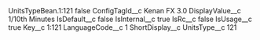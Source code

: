 <?xml version="1.0" encoding="UTF-8"?>
<CustomMetadata xmlns="http://soap.sforce.com/2006/04/metadata" xmlns:xsi="http://www.w3.org/2001/XMLSchema-instance" xmlns:xsd="http://www.w3.org/2001/XMLSchema">
    <label>UnitsTypeBean.1:121</label>
    <protected>false</protected>
    <values>
        <field>ConfigTagId__c</field>
        <value xsi:type="xsd:string">Kenan FX 3.0</value>
    </values>
    <values>
        <field>DisplayValue__c</field>
        <value xsi:type="xsd:string">1/10th Minutes</value>
    </values>
    <values>
        <field>IsDefault__c</field>
        <value xsi:type="xsd:string">false</value>
    </values>
    <values>
        <field>IsInternal__c</field>
        <value xsi:type="xsd:string">true</value>
    </values>
    <values>
        <field>IsRc__c</field>
        <value xsi:type="xsd:string">false</value>
    </values>
    <values>
        <field>IsUsage__c</field>
        <value xsi:type="xsd:string">true</value>
    </values>
    <values>
        <field>Key__c</field>
        <value xsi:type="xsd:string">1:121</value>
    </values>
    <values>
        <field>LanguageCode__c</field>
        <value xsi:type="xsd:string">1</value>
    </values>
    <values>
        <field>ShortDisplay__c</field>
        <value xsi:nil="true"/>
    </values>
    <values>
        <field>UnitsType__c</field>
        <value xsi:type="xsd:string">121</value>
    </values>
</CustomMetadata>
